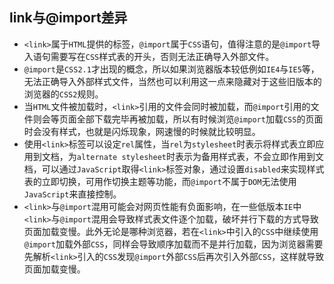 ## link与@import差异
* `<link>`属于`HTML`提供的标签，`@import`属于`CSS`语句，值得注意的是`@import`导入语句需要写在`CSS`样式表的开头，否则无法正确导入外部文件。
* `@import`是`CSS2.1`才出现的概念，所以如果浏览器版本较低例如`IE4`与`IE5`等，无法正确导入外部样式文件，当然也可以利用这一点来隐藏对于这些旧版本的浏览器的`CSS2`规则。
* 当`HTML`文件被加载时，`<link>`引用的文件会同时被加载，而`@import`引用的文件则会等页面全部下载完毕再被加载，所以有时候浏览`@import`加载`CSS`的页面时会没有样式，也就是闪烁现象，网速慢的时候就比较明显。
* 使用`<link>`标签可以设定`rel`属性，当`rel`为`stylesheet`时表示将样式表立即应用到文档，为`alternate stylesheet`时表示为备用样式表，不会立即作用到文档，可以通过`JavaScript`取得`<link>`标签对象，通过设置`disabled`来实现样式表的立即切换，可用作切换主题等功能，而`@import`不属于`DOM`无法使用`JavaScript`来直接控制。
* `<link>`与`@import`混用可能会对网页性能有负面影响，在一些低版本`IE`中`<link>`与`@import`混用会导致样式表文件逐个加载，破坏并行下载的方式导致页面加载变慢。此外无论是哪种浏览器，若在`<link>`中引入的`CSS`中继续使用`@import`加载外部`CSS`，同样会导致顺序加载而不是并行加载，因为浏览器需要先解析`<link>`引入的`CSS`发现`@import`外部`CSS`后再次引入外部`CSS`，这样就导致页面加载变慢。
